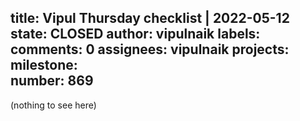 title:	Vipul Thursday checklist | 2022-05-12
state:	CLOSED
author:	vipulnaik
labels:	
comments:	0
assignees:	vipulnaik
projects:	
milestone:	
number:	869
--
(nothing to see here)
